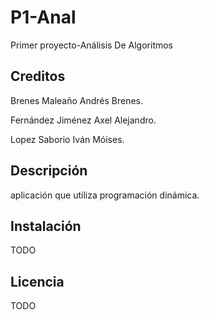# P1-Anal
Primer proyecto-Análisis De Algoritmos

## Creditos

Brenes Maleaño Andrés Brenes.

Fernández Jiménez Axel Alejandro.

Lopez Saborio Iván Móises.

## Descripción #

aplicación que utiliza programación dinámica.

## Instalación

TODO

## Licencia

TODO
